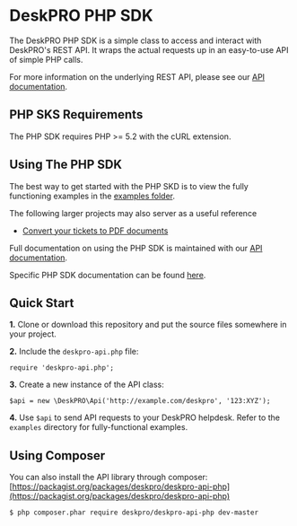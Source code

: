 DeskPRO PHP SDK
=======================

The DeskPRO PHP SDK is a simple class to access and interact with DeskPRO's REST API. It wraps the actual requests up in an easy-to-use API of simple PHP calls.

For more information on the underlying REST API, please see our [API documentation](http://support.deskpro.com/kb/17-deskpro-api).


PHP SKS Requirements
--------------------

The PHP SDK requires PHP >= 5.2 with the cURL extension.


Using The PHP SDK
-----------------

The best way to get started with the PHP SKD is to view the fully functioning examples in the [examples folder](https://github.com/DeskPRO/deskpro-api-php/tree/master/examples).

The following larger projects may also server as a useful reference
* [Convert your tickets to PDF documents](https://github.com/DeskPRO/api-app-ticket-pdfs)

Full documentation on using the PHP SDK is maintained with our [API documentation](http://support.deskpro.com/kb/17-deskpro-api). 

Specific PHP SDK documentation can be found [here](https://support.deskpro.com/kb/articles/97-deskpro-api-wrapper-php).


Quick Start
-----------

**1.** Clone or download this repository and put the source files somewhere in  your project.

**2.** Include the `deskpro-api.php` file:

    require 'deskpro-api.php';

**3.** Create a new instance of the API class:

    $api = new \DeskPRO\Api('http://example.com/deskpro', '123:XYZ');

**4.** Use `$api` to send API requests to your DeskPRO helpdesk. Refer to the `examples` directory for fully-functional examples.


Using Composer
--------------

You can also install the API library through composer: [https://packagist.org/packages/deskpro/deskpro-api-php](https://packagist.org/packages/deskpro/deskpro-api-php)

    $ php composer.phar require deskpro/deskpro-api-php dev-master
